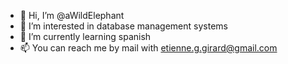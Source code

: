 - 👋 Hi, I’m @aWildElephant
- 👀 I’m interested in database management systems
- 🌱 I’m currently learning spanish
- 📫 You can reach me by mail with etienne.g.girard@gmail.com

<!---
aWildElephant/aWildElephant is a ✨ special ✨ repository because its `README.md` (this file) appears on your GitHub profile.
You can click the Preview link to take a look at your changes.
--->
